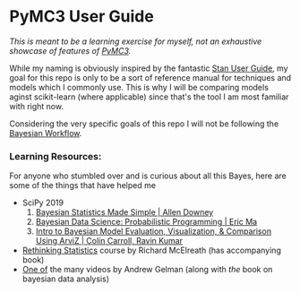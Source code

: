 PyMC3 User Guide
================

_This is meant to be a learning exercise for myself, not an exhaustive showcase of features of [PyMC3](https://github.com/pymc-devs/pymc3)._ 

While my naming is obviously inspired by the fantastic [Stan User Guide](https://mc-stan.org/docs/2_25/stan-users-guide/index.html), my goal for this repo is only to be a sort of reference manual for techniques and models which I commonly use. This is why I will be comparing models aginst scikit-learn (where applicable) since that's the tool I am most familiar with right now. 

Considering the very specific goals of this repo I will not be following the [Bayesian Workflow](https://statmodeling.stat.columbia.edu/2020/11/10/bayesian-workflow/). 

### Learning Resources:
For anyone who stumbled over and is curious about all this Bayes, here are some of the things that have helped me
- SciPy 2019
    1. [Bayesian Statistics Made Simple | Allen Downey](https://www.youtube.com/watch?v=-X0BiV9n_fQ)
    2. [Bayesian Data Science: Probabilistic Programming | Eric Ma](https://www.youtube.com/watch?v=2wvt6GPZl1U)
    3. [Intro to Bayesian Model Evaluation, Visualization, & Comparison Using ArviZ | Colin Carroll, Ravin Kumar](https://www.youtube.com/watch?v=bmWMdVQlzIA&E)
- [Rethinking Statistics](https://www.youtube.com/playlist?list=PLDcUM9US4XdNM4Edgs7weiyIguLSToZRI) course by Richard McElreath (has accompanying book)
- [One of](https://www.youtube.com/watch?v=T1gYvX5c2sM&t=2901s) the many videos by Andrew Gelman (along with _the_ book on bayesian data analysis)
